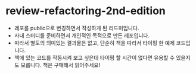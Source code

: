 # review-refactoring-2nd-edition

- 레포를 public으로 변경하면서 작성하게 된 리드미입니다.
- 사내 스터디를 준비하면서 개인적인 목적으로 만든 레포입니다.
- 따라서 별도의 의미있는 결과물은 없고, 단순히 책을 따라서 타이핑 한 예제 코드입니다.
- 책에 있는 코드를 작동시켜 보고 싶은데 타이핑 할 시간이 없다면 유용할 수 있을지도 모릅니다. 책은 구매해서 읽어주세요!
